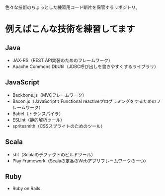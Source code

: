 色々な技術のちょっとした練習用コード断片を保管するリポジトリ。

# 例えばこんな技術を練習してます

## Java

- JAX-RS（REST API実装のためのフレームワーク）
- Apache Commons DbUtil（JDBC呼び出しを書きやすくするライブラリ）

## JavaScript

- Backbone.js（MVCフレームワーク）
- Bacon.js（JavaScriptでFunctional reactiveプログラミングをするためのフレームワーク）
- Babel（トランスパイラ）
- ESLint（静的解析ツール）
- spritesmith（CSSスプライトのためのツール）

## Scala

- sbt（Scalaのデファクトのビルドツール）
- Play Framework（Scalaの定番のWebアプリフレームワークの一つ）

## Ruby

- Ruby on Rails
